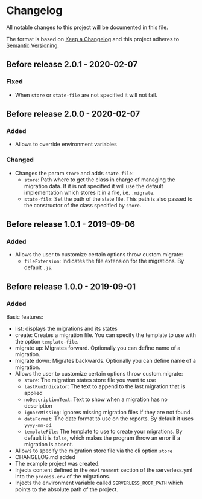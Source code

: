 # Changelog
All notable changes to this project will be documented in this file.

The format is based on [Keep a Changelog](https://keepachangelog.com/en/1.0.0/)
and this project adheres to [Semantic Versioning](https://semver.org/spec/v2.0.0.html).

## Before release 2.0.1 - 2020-02-07
### Fixed
- When `store` or `state-file` are not specified it will not fail.
## Before release 2.0.0 - 2020-02-07
### Added
- Allows to override environment variables
### Changed
- Changes the param `store` and adds `state-file`:
    * `store`: Path where to get the class in charge of managing the migration data. If it is not
    specified it will use the default implementation which stores it in a file, i.e. `.migrate`.
    * `state-file`: Set the path of the state file. This path is also passed to the constructor of 
    the class specified by `store`.

## Before release 1.0.1 - 2019-09-06
### Added
- Allows the user to customize certain options throw custom.migrate:
    * `fileExtension`: Indicates the file extension for the migrations. By default `.js`.

## Before release 1.0.0 - 2019-09-01
### Added
Basic features:
- list: displays the migrations and its states
- create: Creates a migration file. You can specify the template to use with the option `template-file`.
- migrate up: Migrates forward. Optionally you can define name of a migration.
- migrate down: Migrates backwards. Optionally you can define name of a migration.
- Allows the user to customize certain options throw custom.migrate:
    * `store`: The migration states store file you want to use
    * `lastRunIndicator`: The text to append to the last migration that is applied
    * `noDescriptionText`: Text to show when a migration has no description
    * `ignoreMissing`: Ignores missing migration files if they are not found. 
    * `dateFormat`: The date format to use on the reports. By default it uses `yyyy-mm-dd`.
    * `templateFile`: The template to use to create your migrations.
    By default it is `false`, which makes the program throw an error if a migration is absent.
- Allows to specify the migration store file via the cli option `store`
- CHANGELOG.md added
- The example project was created.
- Injects content defined in the `environment` section of the serverless.yml into the 
`process.env` of the migrations.
- Injects the environment variable called `SERVERLESS_ROOT_PATH` which points to the absolute path of the project.

 
